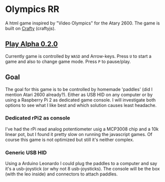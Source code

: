# Olympics RR
A html game inspired by "Video Olympics" for the Atary 2600. The game is built on [Crafty](https://github.com/craftyjs/Crafty) (craftyjs).

## [Play Alpha 0.2.0](https://sebring.github.io)
Currently game is controlled by `WASD` and Arrow-keys. Press `U` to start a game and also to change game mode. Press `P` to pause/play.

## Goal
The goal for this game is to be controlled by homemade 'paddles' (did I mention Atari 2600 already?). Either as USB HID on any computer or by using a Raspberry Pi 2 as dedicated game console. I will investigate both options to see what I like best and which solution causes least headache. 

### Dedicated rPi2 as console
I've had the rPi read analog potentiometer usig a MCP3008 chip and a 10k linear pot, but I found it pretty slow on running the javascript games. Of course this game is not optimized but still it's neither complex.

### Generic USB HID
Using a Arduino Leonardo I could plug the paddles to a computer and say it's a usb-joystick (or why not 8 usb-joysticks). The console will be the box (with the leo inside) and connectors to attach paddles.
